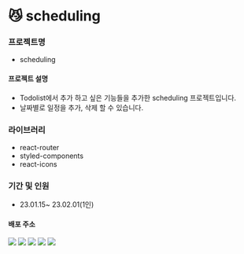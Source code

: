 # 😼 scheduling

### 프로젝트명
- scheduling

#### 프로젝트 설명
- Todolist에서 추가 하고 싶은 기능들을 추가한 scheduling 프로젝트입니다.
- 날짜별로 일정을 추가, 삭제 할 수 있습니다.

### 라이브러리
- react-router
- styled-components
- react-icons

### 기간 및 인원
- 23.01.15~ 23.02.01(1인)

#### 배포 주소


<img src="https://img.shields.io/badge/JavaScript-F7DF1E?style=for-the-badge&logo=JavaScript&logoColor=white"> <img src="https://img.shields.io/badge/React-61DAFB?style=for-the-badge&logo=React&logoColor=white"> 
<img src="https://img.shields.io/badge/styled--components-DB7093?style=for-the-badge&logo=styled-components&logoColor=white">
<img src="https://img.shields.io/badge/HTML5-E34F26?style=for-the-badge&logo=HTML5&logoColor=white">
<img src="https://img.shields.io/badge/CSS3-1572B6?style=for-the-badge&logo=CSS3&logoColor=white">
